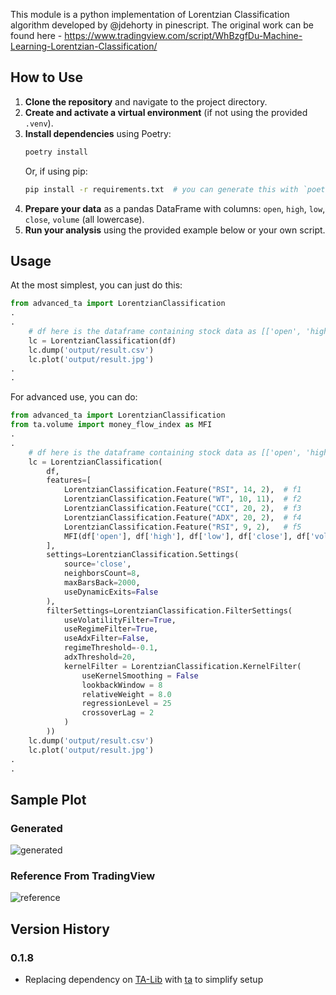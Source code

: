This module is a python implementation of Lorentzian Classification algorithm developed by @jdehorty in pinescript. The original work can be found here - https://www.tradingview.com/script/WhBzgfDu-Machine-Learning-Lorentzian-Classification/

## How to Use

1. **Clone the repository** and navigate to the project directory.
2. **Create and activate a virtual environment** (if not using the provided `.venv`).
3. **Install dependencies** using Poetry:
   ```bash
   poetry install
   ```
   Or, if using pip:
   ```bash
   pip install -r requirements.txt  # you can generate this with `poetry export -f requirements.txt > requirements.txt`
   ```
4. **Prepare your data** as a pandas DataFrame with columns: `open`, `high`, `low`, `close`, `volume` (all lowercase).
5. **Run your analysis** using the provided example below or your own script.

## Usage

At the most simplest, you can just do this:
```python
from advanced_ta import LorentzianClassification
.
.
    # df here is the dataframe containing stock data as [['open', 'high', 'low', 'close', 'volume']]. Notice that the column names are in lower case.
    lc = LorentzianClassification(df)
    lc.dump('output/result.csv')
    lc.plot('output/result.jpg')
.
.
```

For advanced use, you can do:
```python
from advanced_ta import LorentzianClassification
from ta.volume import money_flow_index as MFI
.
.
    # df here is the dataframe containing stock data as [['open', 'high', 'low', 'close', 'volume']]. Notice that the column names are in lower case.
    lc = LorentzianClassification(
        df,
        features=[
            LorentzianClassification.Feature("RSI", 14, 2),  # f1
            LorentzianClassification.Feature("WT", 10, 11),  # f2
            LorentzianClassification.Feature("CCI", 20, 2),  # f3
            LorentzianClassification.Feature("ADX", 20, 2),  # f4
            LorentzianClassification.Feature("RSI", 9, 2),   # f5
            MFI(df['open'], df['high'], df['low'], df['close'], df['volume'], 14) #f6
        ],
        settings=LorentzianClassification.Settings(
            source='close',
            neighborsCount=8,
            maxBarsBack=2000,
            useDynamicExits=False
        ),
        filterSettings=LorentzianClassification.FilterSettings(
            useVolatilityFilter=True,
            useRegimeFilter=True,
            useAdxFilter=False,
            regimeThreshold=-0.1,
            adxThreshold=20,
            kernelFilter = LorentzianClassification.KernelFilter(
                useKernelSmoothing = False
                lookbackWindow = 8
                relativeWeight = 8.0
                regressionLevel = 25
                crossoverLag = 2
            )
        ))
    lc.dump('output/result.csv')
    lc.plot('output/result.jpg')
.
.
```

## Sample Plot

### Generated

![generated](https://bitbucket.org/lokiarya/advanced-ta/raw/c8e21204e4c6a7009141c379ec32cd05ac2d49b6/sample.jpg "Sample Generated By Library")

### Reference From TradingView

![reference](https://bitbucket.org/lokiarya/advanced-ta/raw/c8e21204e4c6a7009141c379ec32cd05ac2d49b6/reference.png "TradingView Result For Indentical Settings")


## Version History
### 0.1.8
- Replacing dependency on [TA-Lib](https://pypi.org/project/TA-Lib/) with [ta](https://pypi.org/project/ta/) to simplify setup
